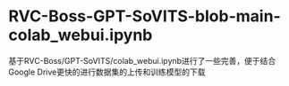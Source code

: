 # RVC-Boss-GPT-SoVITS-blob-main-colab_webui.ipynb
基于RVC-Boss/GPT-SoVITS/colab_webui.ipynb进行了一些完善，便于结合Google Drive更快的进行数据集的上传和训练模型的下载
